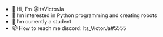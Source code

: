 - 👋 Hi, I’m @ItsVictorJa
- 👀 I’m interested in Python programming and creating robots
- 🌱 I’m currently a student 
- 📫 How to reach me discord: Its_VictorJa#5555 
